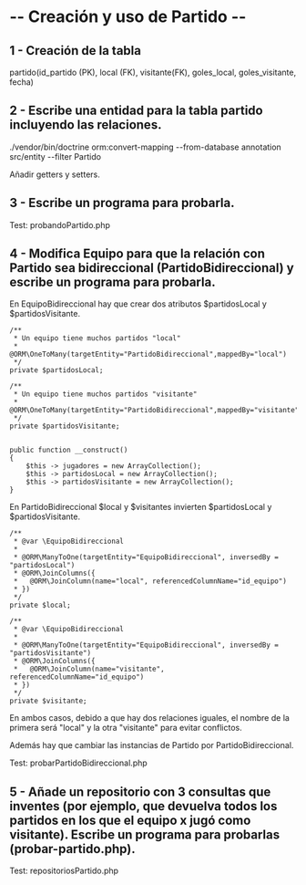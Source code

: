 # -- Creación y uso de Partido --

## 1 - Creación de la tabla 

partido(id_partido (PK), local (FK), visitante(FK), goles_local, goles_visitante, fecha)

## 2 - Escribe una entidad para la tabla partido incluyendo las relaciones.

./vendor/bin/doctrine orm:convert-mapping --from-database annotation src/entity --filter Partido

Añadir getters y setters.

## 3 - Escribe un programa para probarla.

Test: probandoPartido.php

## 4 - Modifica Equipo para que la relación con Partido sea bidireccional (PartidoBidireccional) y escribe un programa para probarla.

En EquipoBidireccional hay que crear dos atributos $partidosLocal y $partidosVisitante.

    /**
     * Un equipo tiene muchos partidos "local"
     * @ORM\OneToMany(targetEntity="PartidoBidireccional",mappedBy="local")
     */
    private $partidosLocal;

    /**
     * Un equipo tiene muchos partidos "visitante"
     * @ORM\OneToMany(targetEntity="PartidoBidireccional",mappedBy="visitante")
     */
    private $partidosVisitante;


    public function __construct()
    {
        $this -> jugadores = new ArrayCollection();
        $this -> partidosLocal = new ArrayCollection();
        $this -> partidosVisitante = new ArrayCollection();
    }

En PartidoBidireccional $local y $visitantes invierten $partidosLocal y $partidosVisitante.

    /**
     * @var \EquipoBidireccional
     *
     * @ORM\ManyToOne(targetEntity="EquipoBidireccional", inversedBy = "partidosLocal")
     * @ORM\JoinColumns({
     *   @ORM\JoinColumn(name="local", referencedColumnName="id_equipo")
     * })
     */
    private $local;

    /**
     * @var \EquipoBidireccional
     *
     * @ORM\ManyToOne(targetEntity="EquipoBidireccional", inversedBy = "partidosVisitante")
     * @ORM\JoinColumns({
     *   @ORM\JoinColumn(name="visitante", referencedColumnName="id_equipo")
     * })
     */
    private $visitante;

En ambos casos, debido a que hay dos relaciones iguales, el nombre de la primera será "local" y la otra "visitante" para evitar conflictos.

Además hay que cambiar las instancias de Partido por PartidoBidireccional.


Test: probarPartidoBidireccional.php


## 5 - Añade un repositorio con 3 consultas que inventes (por ejemplo, que devuelva todos los partidos en los que el equipo x jugó como visitante). Escribe un programa para probarlas (probar-partido.php).

Test: repositoriosPartido.php